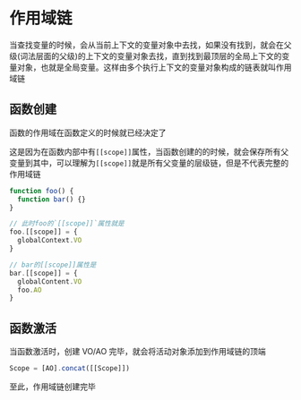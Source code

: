 # 作用域链

当查找变量的时候，会从当前上下文的变量对象中去找，如果没有找到，就会在父级(词法层面的父级)的上下文的变量对象去找，直到找到最顶层的全局上下文的变量对象，也就是全局变量。这样由多个执行上下文的变量对象构成的链表就叫作用域链

## 函数创建

函数的作用域在函数定义的时候就已经决定了

这是因为在函数内部中有`[[scope]]`属性，当函数创建的的时候，就会保存所有父变量到其中，可以理解为`[[scope]]`就是所有父变量的层级链，但是不代表完整的作用域链

```javascript
function foo() {
  function bar() {}
}
```

```javascript
// 此时foo的`[[scope]]`属性就是
foo.[[scope]] = {
  globalContext.VO
}

// bar的[[scope]]属性是
bar.[[scope]] = {
  globalContent.VO
  foo.AO
}
```

## 函数激活

当函数激活时，创建 VO/AO 完毕，就会将活动对象添加到作用域链的顶端

```javascript
Scope = [AO].concat([[Scope]])
```

至此，作用域链创建完毕
